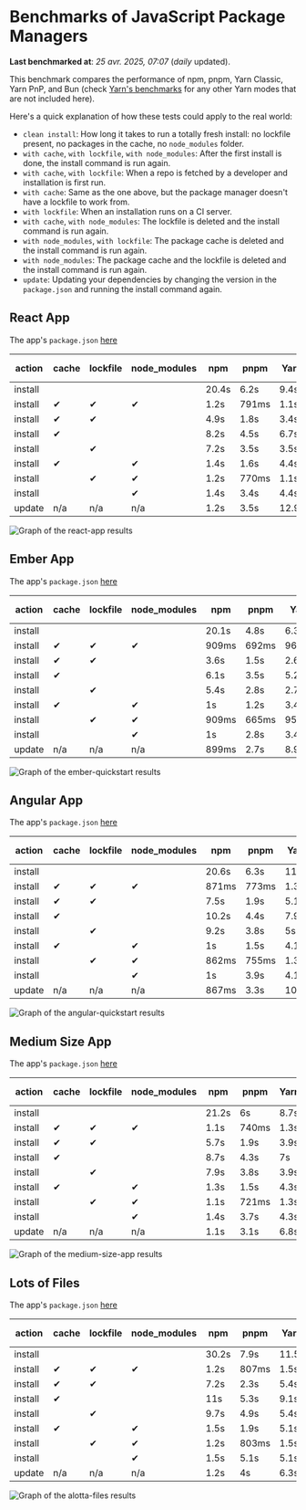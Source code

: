 # Benchmarks of JavaScript Package Managers

**Last benchmarked at**: _25 avr. 2025, 07:07_ (_daily_ updated).

This benchmark compares the performance of npm, pnpm, Yarn Classic, Yarn PnP, and Bun (check [Yarn's benchmarks](https://yarnpkg.com/benchmarks) for any other Yarn modes that are not included here).

Here's a quick explanation of how these tests could apply to the real world:

- `clean install`: How long it takes to run a totally fresh install: no lockfile present, no packages in the cache, no `node_modules` folder.
- `with cache`, `with lockfile`, `with node_modules`: After the first install is done, the install command is run again.
- `with cache`, `with lockfile`: When a repo is fetched by a developer and installation is first run.
- `with cache`: Same as the one above, but the package manager doesn't have a lockfile to work from.
- `with lockfile`: When an installation runs on a CI server.
- `with cache`, `with node_modules`: The lockfile is deleted and the install command is run again.
- `with node_modules`, `with lockfile`: The package cache is deleted and the install command is run again.
- `with node_modules`: The package cache and the lockfile is deleted and the install command is run again.
- `update`: Updating your dependencies by changing the version in the `package.json` and running the install command again.

## React App

The app's `package.json` [here](./fixtures/react-app/package.json)

| action  | cache | lockfile | node_modules| npm | pnpm | Yarn | Yarn PnP | Bun |
| ---     | ---   | ---      | ---         | --- | ---  | ---  | ---      | --- |
| install |       |          |             | 20.4s | 6.2s | 9.4s | 4.4s | 1.4s |
| install | ✔     | ✔        | ✔           | 1.2s | 791ms | 1.1s | n/a | 35ms |
| install | ✔     | ✔        |             | 4.9s | 1.8s | 3.4s | 975ms | 457ms |
| install | ✔     |          |             | 8.2s | 4.5s | 6.7s | 4.1s | 440ms |
| install |       | ✔        |             | 7.2s | 3.5s | 3.5s | 969ms | 425ms |
| install | ✔     |          | ✔           | 1.4s | 1.6s | 4.4s | n/a | 33ms |
| install |       | ✔        | ✔           | 1.2s | 770ms | 1.1s | n/a | 31ms |
| install |       |          | ✔           | 1.4s | 3.4s | 4.4s | n/a | 31ms |
| update  | n/a | n/a | n/a | 1.2s | 3.5s | 12.9s | 6.3s | 35ms |

<img alt="Graph of the react-app results" src="results/img/react-app.svg" />

## Ember App

The app's `package.json` [here](./fixtures/ember-quickstart/package.json)

| action  | cache | lockfile | node_modules| npm | pnpm | Yarn | Yarn PnP | Bun |
| ---     | ---   | ---      | ---         | --- | ---  | ---  | ---      | --- |
| install |       |          |             | 20.1s | 4.8s | 6.3s | 3.6s | 1s |
| install | ✔     | ✔        | ✔           | 909ms | 692ms | 962ms | n/a | 27ms |
| install | ✔     | ✔        |             | 3.6s | 1.5s | 2.6s | 846ms | 354ms |
| install | ✔     |          |             | 6.1s | 3.5s | 5.2s | 3.2s | 363ms |
| install |       | ✔        |             | 5.4s | 2.8s | 2.7s | 837ms | 335ms |
| install | ✔     |          | ✔           | 1s | 1.2s | 3.4s | n/a | 27ms |
| install |       | ✔        | ✔           | 909ms | 665ms | 957ms | n/a | 25ms |
| install |       |          | ✔           | 1s | 2.8s | 3.4s | n/a | 25ms |
| update  | n/a | n/a | n/a | 899ms | 2.7s | 8.9s | 4.6s | 27ms |

<img alt="Graph of the ember-quickstart results" src="results/img/ember-quickstart.svg" />

## Angular App

The app's `package.json` [here](./fixtures/angular-quickstart/package.json)

| action  | cache | lockfile | node_modules| npm | pnpm | Yarn | Yarn PnP | Bun |
| ---     | ---   | ---      | ---         | --- | ---  | ---  | ---      | --- |
| install |       |          |             | 20.6s | 6.3s | 11.6s | 4.4s | 1.6s |
| install | ✔     | ✔        | ✔           | 871ms | 773ms | 1.3s | n/a | 29ms |
| install | ✔     | ✔        |             | 7.5s | 1.9s | 5.1s | 1.1s | 846ms |
| install | ✔     |          |             | 10.2s | 4.4s | 7.9s | 4s | 795ms |
| install |       | ✔        |             | 9.2s | 3.8s | 5s | 1.1s | 817ms |
| install | ✔     |          | ✔           | 1s | 1.5s | 4.1s | n/a | 28ms |
| install |       | ✔        | ✔           | 862ms | 755ms | 1.3s | n/a | 26ms |
| install |       |          | ✔           | 1s | 3.9s | 4.1s | n/a | 25ms |
| update  | n/a | n/a | n/a | 867ms | 3.3s | 10.4s | 4.2s | 31ms |

<img alt="Graph of the angular-quickstart results" src="results/img/angular-quickstart.svg" />

## Medium Size App

The app's `package.json` [here](./fixtures/medium-size-app/package.json)

| action  | cache | lockfile | node_modules| npm | pnpm | Yarn | Yarn PnP | Bun |
| ---     | ---   | ---      | ---         | --- | ---  | ---  | ---      | --- |
| install |       |          |             | 21.2s | 6s | 8.7s | 4.6s | 1.5s |
| install | ✔     | ✔        | ✔           | 1.1s | 740ms | 1.3s | n/a | 32ms |
| install | ✔     | ✔        |             | 5.7s | 1.9s | 3.9s | 1.1s | 480ms |
| install | ✔     |          |             | 8.7s | 4.3s | 7s | 4.1s | 445ms |
| install |       | ✔        |             | 7.9s | 3.8s | 3.9s | 1.1s | 461ms |
| install | ✔     |          | ✔           | 1.3s | 1.5s | 4.3s | n/a | 31ms |
| install |       | ✔        | ✔           | 1.1s | 721ms | 1.3s | n/a | 28ms |
| install |       |          | ✔           | 1.4s | 3.7s | 4.3s | n/a | 28ms |
| update  | n/a | n/a | n/a | 1.1s | 3.1s | 6.8s | 4.2s | 39ms |

<img alt="Graph of the medium-size-app results" src="results/img/medium-size-app.svg" />

## Lots of Files

The app's `package.json` [here](./fixtures/alotta-files/package.json)

| action  | cache | lockfile | node_modules| npm | pnpm | Yarn | Yarn PnP | Bun |
| ---     | ---   | ---      | ---         | --- | ---  | ---  | ---      | --- |
| install |       |          |             | 30.2s | 7.9s | 11.5s | 5.4s | 1.7s |
| install | ✔     | ✔        | ✔           | 1.2s | 807ms | 1.5s | n/a | 40ms |
| install | ✔     | ✔        |             | 7.2s | 2.3s | 5.4s | 1.3s | 707ms |
| install | ✔     |          |             | 11s | 5.3s | 9.1s | 4.9s | 705ms |
| install |       | ✔        |             | 9.7s | 4.9s | 5.4s | 1.3s | 709ms |
| install | ✔     |          | ✔           | 1.5s | 1.9s | 5.1s | n/a | 40ms |
| install |       | ✔        | ✔           | 1.2s | 803ms | 1.5s | n/a | 35ms |
| install |       |          | ✔           | 1.5s | 5.1s | 5.1s | n/a | 35ms |
| update  | n/a | n/a | n/a | 1.2s | 4s | 6.3s | 5s | 96ms |

<img alt="Graph of the alotta-files results" src="results/img/alotta-files.svg" />